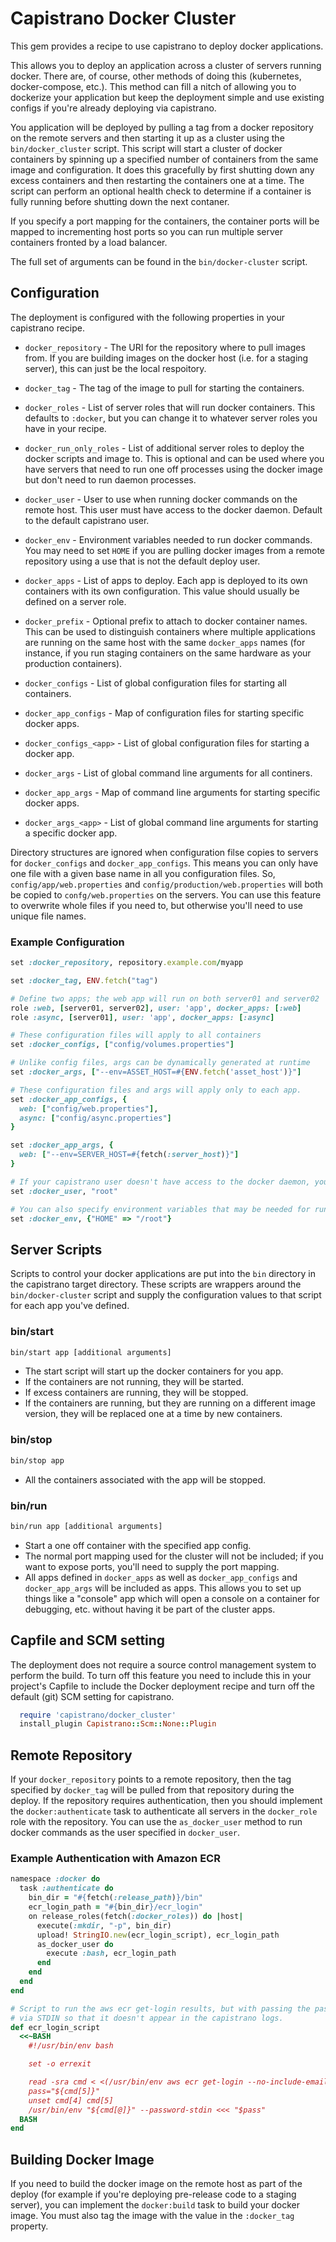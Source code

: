 # Capistrano Docker Cluster

This gem provides a recipe to use capistrano to deploy docker applications.

This allows you to deploy an application across a cluster of servers running docker. There are, of course, other methods of doing this (kubernetes, docker-compose, etc.). This method can fill a nitch of allowing you to dockerize your application but keep the deployment simple and use existing configs if you're already deploying via capistrano.

You application will be deployed by pulling a tag from a docker repository on the remote servers and then starting it up as a cluster using the `bin/docker_cluster` script. This script will start a cluster of docker containers by spinning up a specified number of containers from the same image and configuration. It does this gracefully by first shutting down any excess containers and then restarting the containers one at a time. The script can perform an optional health check to determine if a container is fully running before shutting down the next contaner.

If you specify a port mapping for the containers, the container ports will be mapped to incrementing host ports so you can run multiple server containers fronted by a load balancer.

The full set of arguments can be found in the `bin/docker-cluster` script.

## Configuration

The deployment is configured with the following properties in your capistrano recipe.

* `docker_repository` - The URI for the repository where to pull images from. If you are building images on the docker host (i.e. for a staging server), this can just be the local respoitory.

* `docker_tag` - The tag of the image to pull for starting the containers.

* `docker_roles` - List of server roles that will run docker containers. This defaults to `:docker`, but you can change it to whatever server roles you have in your recipe.

* `docker_run_only_roles` - List of additional server roles to deploy the docker scripts and image to. This is optional and can be used where you have servers that need to run one off processes using the docker image but don't need to run daemon processes.

* `docker_user` - User to use when running docker commands on the remote host. This user must have access to the docker daemon. Default to the default capistrano user.

* `docker_env` - Environment variables needed to run docker commands. You may need to set `HOME` if you are pulling docker images from a remote repository using a use that is not the default deploy user.

* `docker_apps` - List of apps to deploy. Each app is deployed to its own containers with its own configuration. This value should usually be defined on a server role.

* `docker_prefix` - Optional prefix to attach to docker container names. This can be used to distinguish containers where multiple applications are running on the same host with the same `docker_apps` names (for instance, if you run staging containers on the same hardware as your production containers).

* `docker_configs` - List of global configuration files for starting all containers.

* `docker_app_configs` - Map of configuration files for starting specific docker apps.

* `docker_configs_<app>` - List of global configuration files for starting a docker app.

* `docker_args` - List of global command line arguments for all continers.

* `docker_app_args` - Map of command line arguments for starting specific docker apps.

* `docker_args_<app>` - List of global command line arguments for starting a specific docker app.

Directory structures are ignored when configuration filse copies to servers for `docker_configs` and `docker_app_configs`. This means you can only have one file with a given base name in all you configuration files. So, `config/app/web.properties` and `config/production/web.properties` will both be copied to `confg/web.properties` on the servers. You can use this feature to overwrite whole files if you need to, but otherwise you'll need to use unique file names.

### Example Configuration

```ruby
set :docker_repository, repository.example.com/myapp

set :docker_tag, ENV.fetch("tag")

# Define two apps; the web app will run on both server01 and server02
role :web, [server01, server02], user: 'app', docker_apps: [:web]
role :async, [server01], user: 'app', docker_apps: [:async]

# These configuration files will apply to all containers
set :docker_configs, ["config/volumes.properties"]

# Unlike config files, args can be dynamically generated at runtime
set :docker_args, ["--env=ASSET_HOST=#{ENV.fetch('asset_host')}"]

# These configuration files and args will apply only to each app.
set :docker_app_configs, {
  web: ["config/web.properties"],
  async: ["config/async.properties"]
}

set :docker_app_args, {
  web: ["--env=SERVER_HOST=#{fetch(:server_host)}"]
}

# If your capistrano user doesn't have access to the docker daemon, you can specify a different user.
set :docker_user, "root"

# You can also specify environment variables that may be needed for running docker commands.
set :docker_env, {"HOME" => "/root"}
```

## Server Scripts

Scripts to control your docker applications are put into the `bin` directory in the capistrano target directory. These scripts are wrappers around the `bin/docker-cluster` script and supply the configuration values to that script for each app you've defined.

### bin/start

```bash
bin/start app [additional arguments]
```

* The start script will start up the docker containers for you app.
* If the containers are not running, they will be started.
* If excess containers are running, they will be stopped.
* If the containers are running, but they are running on a different image version, they will be replaced one at a time by new containers.


### bin/stop

```bash
bin/stop app
```

* All the containers associated with the app will be stopped.

### bin/run

```bash
bin/run app [additional arguments]
```

* Start a one off container with the specified app config.
* The normal port mapping used for the cluster will not be included; if you want to expose ports, you'll need to supply the port mapping.
* All apps defined in `docker_apps` as well as `docker_app_configs` and `docker_app_args` will be included as apps. This allows you to set up things like a "console" app which will open a console on a container for debugging, etc. without having it be part of the cluster apps.

## Capfile and SCM setting

The deployment does not require a source control management system to perform the build. To turn off this feature you need to include this in your project's Capfile to include the Docker deployment recipe and turn off the default (git) SCM setting for capistrano.

```ruby
  require 'capistrano/docker_cluster'
  install_plugin Capistrano::Scm::None::Plugin
```

## Remote Repository

If your `docker_repository` points to a remote repository, then the tag specified by `docker_tag` will be pulled from that repository during the deploy. If the repository requires authentication, then you should implement the `docker:authenticate` task to authenticate all servers in the `docker_role` role with the repository. You can use the `as_docker_user` method to run docker commands as the user specified in `docker_user`.

### Example Authentication with Amazon ECR

```ruby
namespace :docker do
  task :authenticate do
    bin_dir = "#{fetch(:release_path)}/bin"
    ecr_login_path = "#{bin_dir}/ecr_login"
    on release_roles(fetch(:docker_roles)) do |host|
      execute(:mkdir, "-p", bin_dir)
      upload! StringIO.new(ecr_login_script), ecr_login_path
      as_docker_user do
        execute :bash, ecr_login_path
      end
    end
  end
end

# Script to run the aws ecr get-login results, but with passing the password in
# via STDIN so that it doesn't appear in the capistrano logs.
def ecr_login_script
  <<~BASH
    #!/usr/bin/env bash

    set -o errexit

    read -sra cmd < <(/usr/bin/env aws ecr get-login --no-include-email)
    pass="${cmd[5]}"
    unset cmd[4] cmd[5]
    /usr/bin/env "${cmd[@]}" --password-stdin <<< "$pass"
  BASH
end
```

## Building Docker Image

If you need to build the docker image on the remote host as part of the deploy (for example if you're deploying pre-release code to a staging server), you can implement the `docker:build` task to build your docker image. You must also tag the image with the value in the `:docker_tag` property.
